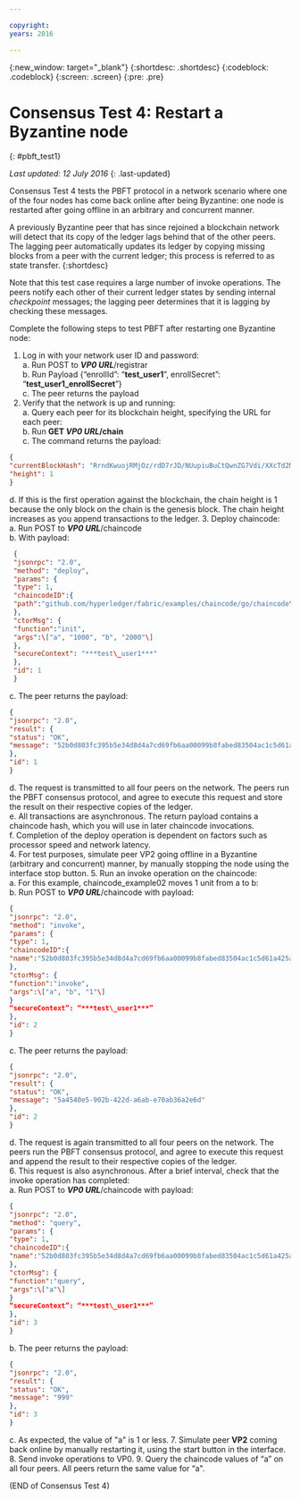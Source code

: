 ```yaml
---

copyright:
years: 2016

---
```


{:new_window: target="_blank"}
{:shortdesc: .shortdesc}
{:codeblock: .codeblock}
{:screen: .screen}
{:pre: .pre}


# Consensus Test 4: Restart a Byzantine node
{: #pbft_test1}

*Last updated: 12 July 2016*
{: .last-updated}

Consensus Test 4 tests the PBFT protocol in a network scenario where one of the four nodes has come back online after being Byzantine: one node is restarted after going offline in an arbitrary and concurrent manner.

A previously Byzantine peer that has since rejoined a blockchain network will detect that its copy of the ledger lags behind that of the other peers. The lagging peer automatically updates its ledger by copying missing blocks from a peer with the current ledger; this process is referred to as state transfer.
{:shortdesc}

Note that this test case requires a large number of invoke operations. The peers notify each other of their current ledger states by sending internal *checkpoint* messages; the lagging peer determines that it is lagging by checking these messages.

Complete the following steps to test PBFT after restarting one Byzantine node:
1. Log in with your network user ID and password:  
   a. Run POST to ***VP0 URL***/registrar  
   b. Run Payload {“enrollId”: “**test\_user1**”, enrollSecret”: “**test\_user1\_enrollSecret**”}  
   c. The peer returns the payload
2. Verify that the network is up and running:  
   a. Query each peer for its blockchain height, specifying the URL for each peer:  
   b. Run **GET ***VP0 URL***/chain**  
   c. The command returns the payload:  
```json
{
"currentBlockHash": "RrndKwuojRMjOz/rdD7rJD/NUupiuBuCtQwnZG7Vdi/XXcTd2MDyAMsFAZ1ntZL2/IIcSUeatIZAKS6ss7fEvg==",
"height": 1
}
```
   d. If this is the first operation against the blockchain, the chain height is 1 because the only block on the chain is the genesis block. The chain height increases as you append transactions to the ledger.
3. Deploy chaincode:  
   a. Run POST to ***VP0 URL***/chaincode  
   b. With payload:  
```json
 {
 "jsonrpc": "2.0",
 "method": "deploy",
 "params": {
 "type": 1,
 "chaincodeID":{
 "path":"github.com/hyperledger/fabric/examples/chaincode/go/chaincode\_example02"
 },
 "ctorMsg": {
 "function":"init",
 "args":\["a", "1000", "b", "2000"\]
 },
 "secureContext": "***test\_user1***"
 },
 "id": 1
 }
```
   c. The peer returns the payload:
```json
{
"jsonrpc": "2.0",
"result": {
"status": "OK",
"message": "52b0d803fc395b5e34d8d4a7cd69fb6aa00099b8fabed83504ac1c5d61a425aca5b3ad3bf96643ea4fdaac132c417c37b00f88fa800de7ece387d008a76d3586"
},
"id": 1
}
```
   d. The request is transmitted to all four peers on the network. The peers run the PBFT consensus protocol, and agree to execute this request and store the result on their respective copies of the ledger.  
   e. All transactions are asynchronous. The return payload contains a chaincode hash, which you will use in later chaincode invocations.  
   f. Completion of the deploy operation is dependent on factors such as processor speed and network latency.  
4. For test purposes, simulate peer VP2 going offline in a Byzantine (arbitrary and concurrent) manner, by manually stopping the node using the interface stop button.
5. Run an invoke operation on the chaincode:  
   a. For this example, chaincode_example02 moves 1 unit from a to b:  
   b. Run POST to ***VP0 URL***/chaincode with payload:
```json
{
"jsonrpc": "2.0",
"method": "invoke",
"params": {
"type": 1,
"chaincodeID":{
"name":"52b0d803fc395b5e34d8d4a7cd69fb6aa00099b8fabed83504ac1c5d61a425aca5b3ad3bf96643ea4fdaac132c417c37b00f88fa800de7ece387d008a76d3586"
},
"ctorMsg": {
"function":"invoke",
"args":\["a", "b", "1"\]
}
“secureContext”: “***test\_user1***”
},
"id": 2
}
```
  c. The peer returns the payload:
```json
{
"jsonrpc": "2.0",
"result": {
"status": "OK",
"message": "5a4540e5-902b-422d-a6ab-e70ab36a2e6d"
},
"id": 2
}
```
   d. The request is again transmitted to all four peers on the network. The peers run the PBFT consensus protocol, and agree to execute this request and append the result to their respective copies of the ledger.  
6. This request is also asynchronous. After a brief interval, check that the invoke operation has completed:  
   a. Run POST to ***VP0 URL***/chaincode with payload:
```json
{
"jsonrpc": "2.0",
"method": "query",
"params": {
"type": 1,
"chaincodeID":{
"name":"52b0d803fc395b5e34d8d4a7cd69fb6aa00099b8fabed83504ac1c5d61a425aca5b3ad3bf96643ea4fdaac132c417c37b00f88fa800de7ece387d008a76d3586"
},
"ctorMsg": {
"function":"query",
"args":\["a"\]
}
“secureContext”: “***test\_user1***”
},
"id": 3
}
```
   b. The peer returns the payload:
```json
{
"jsonrpc": "2.0",
"result": {
"status": "OK",
"message": "999"
},
"id": 3
}
```
   c. As expected, the value of "a" is 1 or less.
7. Simulate peer **VP2** coming back online by manually restarting it, using the start button in the interface.
8. Send invoke operations to VP0.
9. Query the chaincode values of “a” on all four peers. All peers return the same value for “a".

(END of Consensus Test 4)
